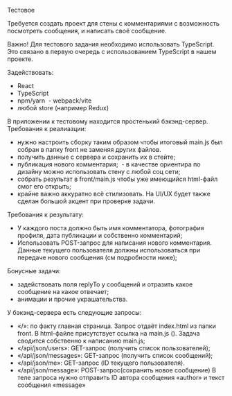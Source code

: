 Тестовое

Требуется создать проект для стены с комментариями с возможность посмотреть сообщения, и написать своё сообщение. 

Важно! Для тестового задания необходимо использовать TypeScript. Это связано в первую очередь с использованием TypeScript в нашем проекте.

Задействовать:
 - React
 - TypeScript
 - npm/yarn  - webpack/vite
 - любой store (например Redux)

В приложении к тестовому находится простенький бэкэнд-сервер.
Требования к реалиазции:

 - нужно настроить сборку таким образом чтобы итоговый main.js был собран в папку front не заменяя других файлов.
 - получить данные с сервера и сохранить их в стейте;
 - публикация нового комментария;  - в качестве ориентира по дизайну можно использовать стену с любой соц сети;
 - собрать результат в front/main.js чтобы уже имеющийся html-файл смог его открыть;
 - крайне важно аккуратно всё стилизовать. На UI/UX будет также сделан большой акцент при проверке задачи.

Требования к результату:

 - У каждого поста должно быть имя комментатора, фотография профиля, дата публикации и собственно комментарий;
 - Использовать POST-запрос для написания нового комментария. Данные текущего пользователя должны использоваться при передаче нового сообщения (см подробности ниже);

Бонусные задачи:

 - задействовать поля replyTo у сообщений и отразить какое сообщение на какое отвечает;
 - анимации и прочие украшательства.

У бэкэнд-сервера есть следующие запросы:

 - «/»: по факту главная страница. Запрос отдаёт index.html из папки front. В html-файле присутствует ссылка на main.js (<script src="/main.js"></script>). Задача сводится собственно к написанию main.js;
 - «/api/json/users»: GET-запрос (получить список пользователей);
 - «/api/json/messages»: GET-запрос (получить список сообщений);
 - «/api/json/me»: GET-запрос (ID текущего пользователя).
 - «/api/json/message»: POST-запрос(сохранить новое сообщение) В теле запроса нужно отправить ID автора сообщения «author» и текст сообщения «message»